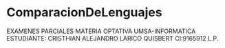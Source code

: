 # ComparacionDeLenguajes
EXAMENES PARCIALES MATERIA OPTATIVA UMSA-INFORMATICA
ESTUDIANTE: CRISTHIAN ALEJANDRO LARICO QUISBERT
CI:9165912 L.P.
